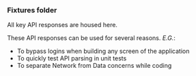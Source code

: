 ### Fixtures folder
All key API responses are housed here.

These API responses can be used for several reasons.  _E.G._:
* To bypass logins when building any screen of the application
* To quickly test API parsing in unit tests
* To separate Network from Data concerns while coding
